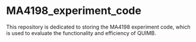 # MA4198_experiment_code

This repository is dedicated to storing the MA4198 experiment code, which is used to evaluate the functionality and efficiency of QUIMB.
